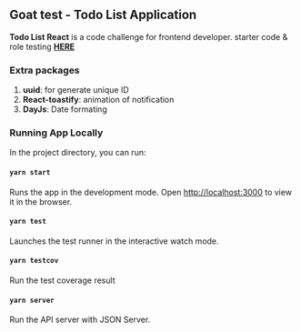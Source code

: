 ## Goat test - Todo List Application
**Todo List React** is a code challenge for frontend developer. starter code & role testing **[HERE](https://github.com/the-goat-jp/react-challenge)**

### Extra packages
1. **uuid**: for generate unique ID
2. **React-toastify**: animation of notification
2. **DayJs**: Date formating

### Running App Locally

In the project directory, you can run:

#### `yarn start`
Runs the app in the development mode.
Open [http://localhost:3000](http://localhost:3000) to view it in the browser.

#### `yarn test`
Launches the test runner in the interactive watch mode.

#### `yarn testcov`
Run the test coverage result

#### `yarn server`
Run the API server with JSON Server.
